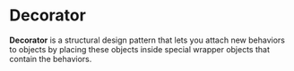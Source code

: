 # Decorator

**Decorator** is a structural design pattern that lets you attach new behaviors to objects by placing these objects inside special wrapper objects that contain the behaviors.
